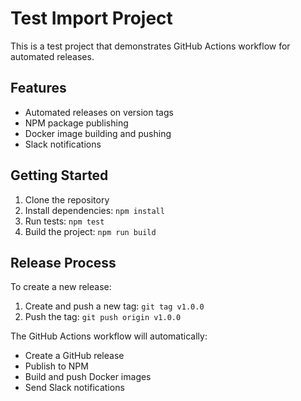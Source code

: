 # Test Import Project

This is a test project that demonstrates GitHub Actions workflow for automated releases.

## Features

- Automated releases on version tags
- NPM package publishing
- Docker image building and pushing
- Slack notifications

## Getting Started

1. Clone the repository
2. Install dependencies: `npm install`
3. Run tests: `npm test`
4. Build the project: `npm run build`

## Release Process

To create a new release:
1. Create and push a new tag: `git tag v1.0.0`
2. Push the tag: `git push origin v1.0.0`

The GitHub Actions workflow will automatically:
- Create a GitHub release
- Publish to NPM
- Build and push Docker images
- Send Slack notifications 